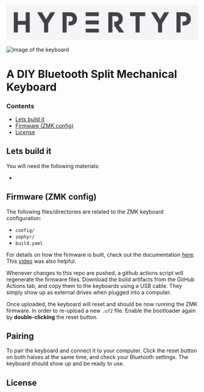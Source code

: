 ![Hypertyp Logo](images/logo.png)

![Image of the keyboard]()

# A DIY Bluetooth Split Mechanical Keyboard

### Contents
- [Lets build it](#lets-build-it)
- [Firmware (ZMK config)](#firmware-zmk-config)
- [License](#license)


## Lets build it

You will need the following materials:

- 

## Firmware (ZMK config)

The following files/directories are related to the ZMK keyboard configuration:

- `config/`
- `zephyr/`
- `build.yaml`

For details on how the firmware is built, check out the documentation [here](https://zmk.dev/docs/development/hardware-integration/new-shield). This [video](https://youtu.be/7UXsD7nSfDY?si=tjk9EybX-g2Ae1Hp&t=1012) was also helpful.

Whenever changes to this repo are pushed, a github actions script will regenerate the firmware files. Download the build artifacts from the GitHub Actions tab, and copy them to the keyboards using a USB cable. They simply show up as external drives when plugged into a computer.

Once uploaded, the keyboard will reset and should be now running the ZMK firmware. In order to re-upload a new `.uf2` file. Enable the bootloader again by **double-clicking** the reset button. 

## Pairing

To pair the keyboard and connect it to your computer. Click the reset button on both halves at the same time, and check your Bluetooth settings. The keyboard should show up and be ready to use.

## License

